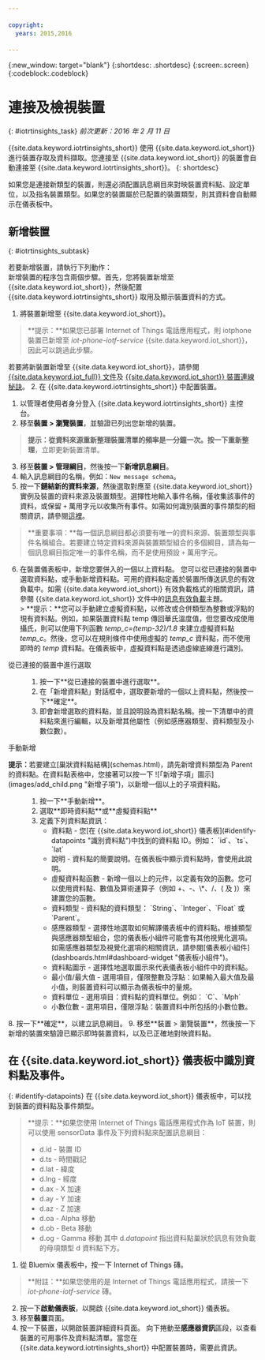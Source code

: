 ```yaml
---

copyright:
  years: 2015,2016

---
```


{:new_window: target="blank"}
{:shortdesc: .shortdesc}
{:screen:.screen}
{:codeblock:.codeblock}

# 連接及檢視裝置
{: #iotrtinsights_task}
*前次更新：2016 年 2 月 11 日*

{{site.data.keyword.iotrtinsights_short}} 使用 {{site.data.keyword.iot_short}} 進行裝置存取及資料擷取。您連接至 {{site.data.keyword.iot_short}} 的裝置會自動連接至 {{site.data.keyword.iotrtinsights_short}}。
{: shortdesc}

如果您是連接新類型的裝置，則還必須配置訊息綱目來對映裝置資料點、設定單位，以及指名裝置類型。如果您的裝置屬於已配置的裝置類型，則其資料會自動顯示在儀表板中。

## 新增裝置
{: #iotrtinsights_subtask}

若要新增裝置，請執行下列動作：  
新增裝置的程序包含兩個步驟。首先，您將裝置新增至 {{site.data.keyword.iot_short}}，然後配置 {{site.data.keyword.iotrtinsights_short}} 取用及顯示裝置資料的方式。
1. 將裝置新增至 {{site.data.keyword.iot_short}}。
> **提示：**如果您已部署 Internet of Things 電話應用程式，則 iotphone 裝置已新增至 *iot-phone-iotf-service* {{site.data.keyword.iot_short}}，因此可以跳過此步驟。  

  若要將新裝置新增至 {{site.data.keyword.iot_short}}，請參閱 [{{site.data.keyword.iot_full}} 文件](https://www.ng.bluemix.net/docs/services/IoT/index.html)及 [{{site.data.keyword.iot_short}} 裝置連線秘訣](https://developer.ibm.com/recipes/?post_type=tutorials&s=IoTF)。
2. 在 {{site.data.keyword.iotrtinsights_short}} 中配置裝置。  
  1. 以管理者使用者身分登入 {{site.data.keyword.iotrtinsights_short}} 主控台。
  9. 移至**裝置 > 瀏覽裝置**，並驗證已列出您新增的裝置。
  > **提示：**從資料來源重新整理裝置清單的頻率是一分鐘一次。按一下**重新整理**，立即更新裝置清單。
  3. 移至**裝置 > 管理綱目**，然後按一下**新增訊息綱目**。  
  4. 輸入訊息綱目的名稱，例如：`New message schema`。
  5. 按一下**鏈結新的資料來源**，然後選取對應至 {{site.data.keyword.iot_short}} 實例及裝置的資料來源及裝置類型。選擇性地輸入事件名稱，僅收集該事件的資料，或保留 `+` 萬用字元以收集所有事件。如需如何識別裝置的事件類型的相關資訊，請參閱[這裡](#identify-datapoints "識別資料點")。  
  >**重要事項：**每一個訊息綱目都必須要有唯一的資料來源、裝置類型與事件名稱組合。若要建立特定資料來源與裝置類型組合的多個綱目，請為每一個訊息綱目指定唯一的事件名稱，而不是使用預設 `+` 萬用字元。   
  6. 在裝置儀表板中，新增您要併入的一個以上資料點。
    您可以從已連接的裝置中選取資料點，或手動新增資料點。可用的資料點定義於裝置所傳送訊息的有效負載中。如需 {{site.data.keyword.iot_short}} 有效負載格式的相關資訊，請參閱 {{site.data.keyword.iot_short}} 文件中的[訊息有效負載](https://docs.internetofthings.ibmcloud.com/messaging/payload.html "訊息有效負載")主題。   
    > **提示：**您可以手動建立虛擬資料點，以修改或合併類型為整數或浮點的現有資料點。例如，如果裝置資料點 temp 傳回華氏溫度值，但您要改成使用攝氏，則可以使用下列函數 *temp_c=(temp-32)/1.8* 來建立虛擬資料點 *temp_c*。然後，您可以在規則條件中使用虛擬的 *temp_c* 資料點，而不使用即時的 *temp* 資料點。在儀表板中，虛擬資料點是透過虛線底線進行識別。    

  <dl>
  <dt>從已連接的裝置中進行選取</dt>
  <dd>
  <ol>
    <li>按一下**從已連接的裝置中進行選取**。</li>  
    <li>在「新增資料點」對話框中，選取要新增的一個以上資料點，然後按一下**確定**。</li>   
    <li>即會新增選取的資料點，並且說明設為資料點名稱。按一下清單中的資料點來進行編輯，以及新增其他屬性（例如感應器類型、資料類型及小數位數）。</li>
  </ol>
  </dd>
  <dt>手動新增</dt>
  <p><b>提示：</b>若要建立[巢狀資料點結構](schemas.html)，請先新增資料類型為 Parent 的資料點。在資料點表格中，您接著可以按一下 ![「新增子項」圖示](images/add_child.png "新增子項")，以新增一個以上的子項資料點。</p>
  <dd>
  <ol>
    <li>按一下**手動新增**。</li>
    <li>選取**即時資料點**或**虛擬資料點**</br></li>
    <li>定義下列資料點資訊：
    <ul>  
     <li> 資料點 - 您[在 {{site.data.keyword.iot_short}} 儀表板](#identify-datapoints "識別資料點")中找到的資料點 ID。例如：  
   `id`、`ts`、`lat`  </li>
     <li>說明 - 資料點的簡要說明。在儀表板中顯示資料點時，會使用此說明。</li>
     <li>虛擬資料點函數 - 新增一個以上的元件，以定義有效的函數。您可以使用資料點、數值及算術運算子（例如 +、-、\*、/、( 及 )）來建置您的函數。</li>
     <li>資料類型 - 資料點的資料類型：  
   `String`、`Integer`、`Float` 或 `Parent`。</li>
     <li>感應器類型 - 選擇性地選取如何解譯儀表板中的資料點。根據類型與感應器類型組合，您的儀表板小組件可能會有其他視覺化選項。如需感應器類型及視覺化選項的相關資訊，請參閱[儀表板小組件](dashboards.html#dashboard-widget "儀表板小組件")。</li>
     <li>資料點圖示 - 選擇性地選取圖示來代表儀表板小組件中的資料點。</li>
     <li>最小值/最大值 - 選用項目，僅限整數及浮點：如果輸入最大值及最小值，則裝置資料可以顯示為儀表板中的量規。</li>
     <li>資料單位 - 選用項目：資料點的資料單位。例如：  
     `C`、`Mph`  </li>
     <li> 小數位數 - 選用項目，僅限浮點：裝置資料中所包括的小數位數。</li>
    </ul>
    </li>
  </ol>
  </dd>
  </dl>
   8. 按一下**確定**，以建立訊息綱目。
   9. 移至**裝置 > 瀏覽裝置**，然後按一下新增的裝置來驗證已顯示即時裝置資料，以及已正確地對映資料點。

## 在 {{site.data.keyword.iot_short}} 儀表板中識別資料點及事件。
{: #identify-datapoints}
   在 {{site.data.keyword.iot_short}} 儀表板中，可以找到裝置的資料點及事件類型。
   >**提示：**如果您使用 Internet of Things 電話應用程式作為 IoT 裝置，則可以使用 sensorData 事件及下列資料點來配置訊息綱目：
   >- d.id - 裝置 ID
   >- d.ts - 時間戳記
   >- d.lat - 緯度
   >- d.lng - 經度
   >- d.ax - X 加速
   >- d.ay - Y 加速
   >- d.az - Z 加速
   >- d.oa - Alpha 移動
   >- d.ob - Beta 移動
   >- d.og - Gamma 移動
   >其中 d.*datapoint* 指出資料點巢狀於訊息有效負載的母項類型 d 資料點下方。

   1. 從 Bluemix 儀表板中，按一下 Internet of Things 磚。  
   >**附註：**如果您使用的是 Internet of Things 電話應用程式，請按一下 *iot-phone-iotf-service* 磚。  
   2. 按一下**啟動儀表板**，以開啟 {{site.data.keyword.iot_short}} 儀表板。
   3. 移至**裝置**頁面。
   4. 按一下裝置，以開啟裝置詳細資料頁面。
     向下捲動至**感應器資訊**區段，以查看裝置的可用事件及資料點清單。當您在 {{site.data.keyword.iotrtinsights_short}} 中配置裝置時，需要此資訊。
